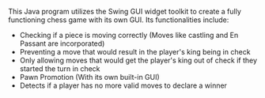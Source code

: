 This Java program utilizes the Swing GUI widget toolkit to create a fully functioning chess game with its own GUI.
Its functionalities include:
* Checking if a piece is moving correctly (Moves like castling and En Passant are incorporated)
* Preventing a move that would result in the player's king being in check
* Only allowing moves that would get the player's king out of check if they started the turn in check
* Pawn Promotion (With its own built-in GUI)
* Detects if a player has no more valid moves to declare a winner
